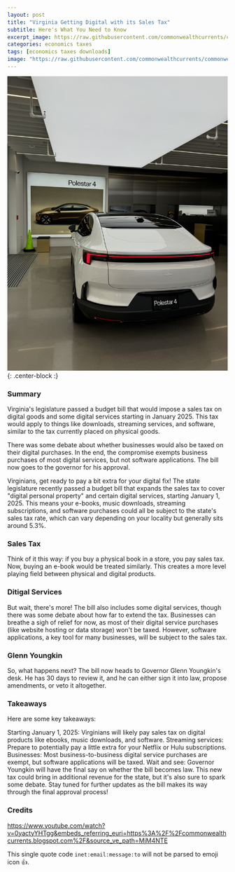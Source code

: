 ```yaml
---
layout: post
title: "Virginia Getting Digital with its Sales Tax"
subtitle: Here's What You Need to Know
excerpt_image: https://raw.githubusercontent.com/commonwealthcurrents/commonwealthcurrents.github.io/master/images/IMG_6903.JPG
categories: economics taxes
tags: [economics taxes downloads]
image: "https://raw.githubusercontent.com/commonwealthcurrents/commonwealthcurrents.github.io/master/images/IMG_6903.JPG"
---
```


![Glenn Youngkin](https://raw.githubusercontent.com/commonwealthcurrents/commonwealthcurrents.github.io/master/images/IMG_6903.JPG)
{: .center-block :}


### Summary

Virginia's legislature passed a budget bill that would impose a sales tax on digital goods and some digital services starting in January 2025. This tax would apply to things like downloads, streaming services, and software, similar to the tax currently placed on physical goods.  

There was some debate about whether businesses would also be taxed on their digital purchases. In the end, the compromise exempts business purchases of most digital services, but not software applications. The bill now goes to the governor for his approval. 


Virginians, get ready to pay a bit extra for your digital fix! The state legislature recently passed a budget bill that expands the sales tax to cover "digital personal property" and certain digital services, starting January 1, 2025. This means your e-books, music downloads, streaming subscriptions, and software purchases could all be subject to the state's sales tax rate, which can vary depending on your locality but generally sits around 5.3%.

### Sales Tax

Think of it this way: if you buy a physical book in a store, you pay sales tax. Now, buying an e-book would be treated similarly. This creates a more level playing field between physical and digital products.

### Ditigal Services

But wait, there's more! The bill also includes some digital services, though there was some debate about how far to extend the tax. Businesses can breathe a sigh of relief for now, as most of their digital service purchases (like website hosting or data storage) won't be taxed. However, software applications, a key tool for many businesses, will be subject to the sales tax.

### Glenn Youngkin

So, what happens next? The bill now heads to Governor Glenn Youngkin's desk. He has 30 days to review it, and he can either sign it into law, propose amendments, or veto it altogether.


### Takeaways
Here are some key takeaways:

Starting January 1, 2025: Virginians will likely pay sales tax on digital products like ebooks, music downloads, and software.
Streaming services: Prepare to potentially pay a little extra for your Netflix or Hulu subscriptions.
Businesses: Most business-to-business digital service purchases are exempt, but software applications will be taxed.
Wait and see: Governor Youngkin will have the final say on whether the bill becomes law.
This new tax could bring in additional revenue for the state, but it's also sure to spark some debate. Stay tuned for further updates as the bill makes its way through the final approval process!

### Credits

https://www.youtube.com/watch?v=0yactyYHTgg&embeds_referring_euri=https%3A%2F%2Fcommonwealthcurrents.blogspot.com%2F&source_ve_path=MjM4NTE

This single quote code `inet:email:message:to` will not be parsed to emoji icon
:+1:.
